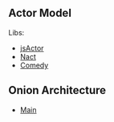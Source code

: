 ## Actor Model

Libs:
- [jsActor](https://js.actor/)
- [Nact](https://nact.xyz/)
- [Comedy](https://github.com/untu/comedy)


## Onion Architecture

- [Main](https://github.com/mohammadhb/awesome-architecture/blob/main/Software%20Architectures/onion.md)
